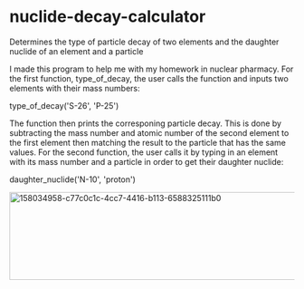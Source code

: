 # nuclide-decay-calculator

Determines the type of particle decay of two elements and the daughter nuclide of an element and a particle

I made this program to help me with my homework in nuclear pharmacy. For the first function, type_of_decay, the user calls the function and inputs two elements with their mass numbers:

type_of_decay('S-26', 'P-25')

The function then prints the corresponing particle decay. This is done by subtracting the mass number and atomic number of the second element to the first element then matching the result to the particle that has the same values. For the second function, the user calls it by typing in an element with its mass number and a particle in order to get their daughter nuclide:

daughter_nuclide('N-10', 'proton')

<img width="761" height="155" alt="158034958-c77c0c1c-4cc7-4416-b113-6588325111b0" src="https://github.com/user-attachments/assets/59f8eb8c-bacb-486f-a9c1-647ecb59fc65" />
